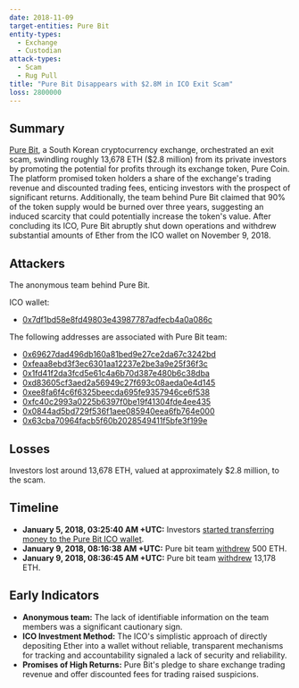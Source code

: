```yaml
---
date: 2018-11-09
target-entities: Pure Bit
entity-types:
  - Exchange
  - Custodian
attack-types:
  - Scam
  - Rug Pull
title: "Pure Bit Disappears with $2.8M in ICO Exit Scam"
loss: 2800000
---
```


## Summary

[Pure Bit](https://web.archive.org/web/20181108125211/https://pure-bit.com), a South Korean cryptocurrency exchange, orchestrated an exit scam, swindling roughly 13,678 ETH ($2.8 million) from its private investors by promoting the potential for profits through its exchange token, Pure Coin. The platform promised token holders a share of the exchange's trading revenue and discounted trading fees, enticing investors with the prospect of significant returns. Additionally, the team behind Pure Bit claimed that 90% of the token supply would be burned over three years, suggesting an induced scarcity that could potentially increase the token's value. After concluding its ICO, Pure Bit abruptly shut down operations and withdrew substantial amounts of Ether from the ICO wallet on November 9, 2018. 

## Attackers

The anonymous team behind Pure Bit. 

ICO wallet:
- [0x7df1bd58e8fd49803e43987787adfecb4a0a086c](https://etherscan.io/address/0x7df1bd58e8fd49803e43987787adfecb4a0a086c)

The following addresses are associated with Pure Bit team:
- [0x69627dad496db160a81bed9e27ce2da67c3242bd](https://etherscan.io/address/0x69627dad496db160a81bed9e27ce2da67c3242bd)
- [0xfeaa8ebd3f3ec6301aa12237e2be3a9e25f36f3c](https://etherscan.io/address/0xfeaa8ebd3f3ec6301aa12237e2be3a9e25f36f3c)
- [0x1fd41f2da3fcd5e61c4a6b70d387e480b6c38dba](https://etherscan.io/address/0x1fd41f2da3fcd5e61c4a6b70d387e480b6c38dba)
- [0xd83605cf3aed2a56949c27f693c08aeda0e4d145](https://etherscan.io/address/0xd83605cf3aed2a56949c27f693c08aeda0e4d145)
- [0xee8fa6f4c6f6325beecda695fe9357946ce6f538](https://etherscan.io/address/0xee8fa6f4c6f6325beecda695fe9357946ce6f538)
- [0xfc40c2993a0225b6397f0be19f41304fde4ee435](https://etherscan.io/address/0xfc40c2993a0225b6397f0be19f41304fde4ee435)
- [0x0844ad5bd729f536f1aee085940eea6fb764e000](https://etherscan.io/address/0x0844ad5bd729f536f1aee085940eea6fb764e000)
- [0x63cba70964facb5f60b2028549411f5bfe3f199e](https://etherscan.io/address/0x63cba70964facb5f60b2028549411f5bfe3f199e)

## Losses

Investors lost around 13,678 ETH, valued at approximately $2.8 million, to the scam. 

## Timeline

- **January 5, 2018, 03:25:40 AM +UTC:** Investors [started transferring money to the Pure Bit ICO wallet](https://etherscan.io/tx/0xe2cfeed5f64a9e4b43a4be8f6945670a27b66c27dd06882ed38e50be2dce6402).
- **January 9, 2018, 08:16:38 AM +UTC:** Pure bit team [withdrew](https://etherscan.io/tx/0xadb315e110c7d2cf63dd597c86742ae10f198852e527e435382973f1513e3056) 500 ETH.
- **January 9, 2018, 08:36:45 AM +UTC:** Pure bit team [withdrew](https://etherscan.io/tx/0x38dcda1084b99126057ef6e3d6e039a36ddb2641458940198e90cf7a293bcded) 13,178 ETH.

## Early Indicators

- **Anonymous team:** The lack of identifiable information on the team members was a significant cautionary sign.
- **ICO Investment Method:** The ICO's simplistic approach of directly depositing Ether into a wallet without reliable, transparent mechanisms for tracking and accountability signaled a lack of security and reliability.
- **Promises of High Returns:** Pure Bit's pledge to share exchange trading revenue and offer discounted fees for trading raised suspicions.
